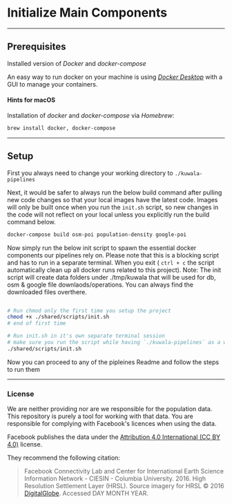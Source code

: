 # Initialize Main Components
---

## Prerequisites

Installed version of *Docker* and *docker-compose*

An easy way to run docker on your machine is using [*Docker Desktop*](https://docs.docker.com/desktop/) with a GUI to 
manage your containers.

#### Hints for macOS

Installation of *docker* and *docker-compose* via *Homebrew*:

```zsh
brew install docker, docker-compose
```

---

## Setup

First you always need to change your working directory to `./kuwala-pipelines`

Next, it would be safer to always run the below build command after pulling new code changes so that your local images have the latest code. Images will only be built once when you run the `init.sh` script, so new changes in the code will not reflect on your local unless you explicitly run the build command below.

```zsh
docker-compose build osm-poi population-density google-poi
```

Now simply run the below init script to spawn the essential docker components our pipelines rely on. Please note that this is a blocking script and has to run in a separate terminal. When you exit ( `ctrl + c` the script automatically clean up all docker runs related to this project). Note: The init script will create data folders under ./tmp/kuwala that will be used for db, osm & google file downlaods/operations. You can always find the downloaded files overthere.

```zsh

# Run chmod only the first time you setup the project
chmod +x ./shared/scripts/init.sh
# end of first time

# Run init.sh in it's own separate terminal session
# make sure you run the script while having `./kuwala-pipelines` as a working directory.
./shared/scripts/init.sh 

```

Now you can proceed to any of the pipleines Readme and follow the steps to run them

---

### License

We are neither providing nor are we responsible for the population data. This repository is purely a tool for working 
with that data. You are responsible for complying with Facebook's licences when using the data.

Facebook publishes the data under the 
[Attribution 4.0 International (CC BY 4.0)](https://creativecommons.org/licenses/by/4.0/) license.

They recommend the following citation:
> Facebook Connectivity Lab and Center for International Earth Science Information Network - CIESIN - Columbia 
> University. 2016. High Resolution Settlement Layer (HRSL). Source imagery for HRSL © 2016 
> [DigitalGlobe](http://explore.digitalglobe.com/Basemap-Vivid.html). Accessed DAY MONTH YEAR.